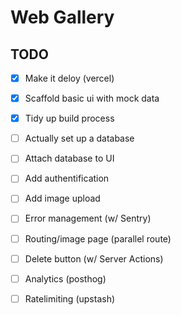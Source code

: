 # Web Gallery

## TODO

- [x] Make it deloy (vercel)
- [x] Scaffold basic ui with mock data
- [x] Tidy up build process
- [ ] Actually set up a database
- [ ] Attach database to UI
- [ ] Add authentification
- [ ] Add image upload
- [ ] Error management (w/ Sentry)
- [ ] Routing/image page (parallel route)
- [ ] Delete button (w/ Server Actions)
- [ ] Analytics (posthog)
- [ ] Ratelimiting (upstash)


